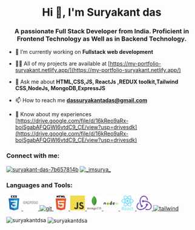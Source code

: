 <h1 align="center">Hi 👋, I'm Suryakant das</h1>
<h3 align="center">A passionate Full Stack Developer from India. Proficient in Frontend Technology as Well as in Backend Technology.</h3>

- 🔭 I’m currently working on **Fullstack web development**

- 👨‍💻 All of my projects are available at [https://my-portfolio-suryakant.netlify.app/](https://my-portfolio-suryakant.netlify.app/)

- 💬 Ask me about **HTML,CSS,JS, ReactJs ,REDUX toolkit,Tailwind CSS,NodeJs, MongoDB,ExpressJS**

- 📫 How to reach me **dassuryakantadas@gmail.com**

- 📄 Know about my experiences [https://drive.google.com/file/d/16kReo9aRx-boiSgabAFQGWI6vtdC9_CE/view?usp=drivesdk](https://drive.google.com/file/d/16kReo9aRx-boiSgabAFQGWI6vtdC9_CE/view?usp=drivesdk)

<h3 align="left">Connect with me:</h3>
<p align="left">
<a href="https://linkedin.com/in/suryakant-das-7b657814b" target="blank"><img align="center" src="https://raw.githubusercontent.com/rahuldkjain/github-profile-readme-generator/master/src/images/icons/Social/linked-in-alt.svg" alt="suryakant-das-7b657814b" height="30" width="40" /></a>
<a href="https://instagram.com/_imsurya_" target="blank"><img align="center" src="https://raw.githubusercontent.com/rahuldkjain/github-profile-readme-generator/master/src/images/icons/Social/instagram.svg" alt="_imsurya_" height="30" width="40" /></a>
</p>

<h3 align="left">Languages and Tools:</h3>
<p align="left"> <a href="https://www.w3schools.com/css/" target="_blank" rel="noreferrer"> <img src="https://raw.githubusercontent.com/devicons/devicon/master/icons/css3/css3-original-wordmark.svg" alt="css3" width="40" height="40"/> </a> <a href="https://expressjs.com" target="_blank" rel="noreferrer"> <img src="https://raw.githubusercontent.com/devicons/devicon/master/icons/express/express-original-wordmark.svg" alt="express" width="40" height="40"/> </a> <a href="https://git-scm.com/" target="_blank" rel="noreferrer"> <img src="https://www.vectorlogo.zone/logos/git-scm/git-scm-icon.svg" alt="git" width="40" height="40"/> </a> <a href="https://www.w3.org/html/" target="_blank" rel="noreferrer"> <img src="https://raw.githubusercontent.com/devicons/devicon/master/icons/html5/html5-original-wordmark.svg" alt="html5" width="40" height="40"/> </a> <a href="https://developer.mozilla.org/en-US/docs/Web/JavaScript" target="_blank" rel="noreferrer"> <img src="https://raw.githubusercontent.com/devicons/devicon/master/icons/javascript/javascript-original.svg" alt="javascript" width="40" height="40"/> </a> <a href="https://www.mongodb.com/" target="_blank" rel="noreferrer"> <img src="https://raw.githubusercontent.com/devicons/devicon/master/icons/mongodb/mongodb-original-wordmark.svg" alt="mongodb" width="40" height="40"/> </a> <a href="https://nodejs.org" target="_blank" rel="noreferrer"> <img src="https://raw.githubusercontent.com/devicons/devicon/master/icons/nodejs/nodejs-original-wordmark.svg" alt="nodejs" width="40" height="40"/> </a> <a href="https://reactjs.org/" target="_blank" rel="noreferrer"> <img src="https://raw.githubusercontent.com/devicons/devicon/master/icons/react/react-original-wordmark.svg" alt="react" width="40" height="40"/> </a> <a href="https://redux.js.org" target="_blank" rel="noreferrer"> <img src="https://raw.githubusercontent.com/devicons/devicon/master/icons/redux/redux-original.svg" alt="redux" width="40" height="40"/> </a> <a href="https://tailwindcss.com/" target="_blank" rel="noreferrer"> <img src="https://www.vectorlogo.zone/logos/tailwindcss/tailwindcss-icon.svg" alt="tailwind" width="40" height="40"/> </a> </p>

<p><img align="left" src="https://github-readme-stats.vercel.app/api/top-langs?username=suryakantdsa&show_icons=true&locale=en&layout=compact" alt="suryakantdsa" /></p>

<p>&nbsp;<img align="center" src="https://github-readme-stats.vercel.app/api?username=suryakantdsa&show_icons=true&locale=en" alt="suryakantdsa" /></p>
